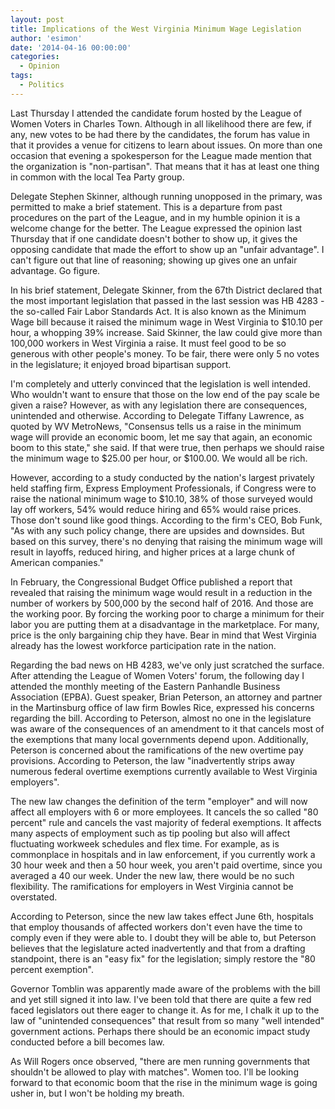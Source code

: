 ```yaml
---
layout: post
title: Implications of the West Virginia Minimum Wage Legislation
author: 'esimon'
date: '2014-04-16 00:00:00'
categories:
  - Opinion
tags:
  - Politics
---
```

Last Thursday I attended the candidate forum hosted by the League of Women Voters in Charles Town. Although in all likelihood there are few, if any, new votes to be had there by the candidates, the forum has value in that it provides a venue for citizens to learn about issues. On more than one occasion that evening a spokesperson for the League made mention that the organization is "non-partisan". That means that it has at least one thing in common with the local Tea Party group. 

Delegate Stephen Skinner, although running unopposed in the primary, was permitted to make a brief statement. This is a departure from past procedures on the part of the League, and in my humble opinion it is a welcome change for the better. The League expressed the opinion last Thursday that if one candidate doesn't bother to show up, it gives the opposing candidate that made the effort to show up an "unfair advantage". I can't figure out that line of reasoning; showing up gives one an unfair advantage. Go figure. 

In his brief statement, Delegate Skinner, from the 67th District declared that the most important legislation that passed in the last session was HB 4283 - the so-called Fair Labor Standards Act. It is also known as the Minimum Wage bill because it raised the minimum wage in West Virginia to $10.10 per hour, a whopping 39% increase. Said Skinner, the law could give more than 100,000 workers in West Virginia a raise. It must feel good to be so generous with other people's money. To be fair, there were only 5 no votes in the legislature; it enjoyed broad bipartisan support. 

I'm completely and utterly convinced that the legislation is well intended. Who wouldn't want to ensure that those on the low end of the pay scale be given a raise? However, as with any legislation there are consequences, unintended and otherwise. According to Delegate Tiffany Lawrence, as quoted by WV MetroNews, "Consensus tells us a raise in the minimum wage will provide an economic boom, let me say that again, an economic boom to this state," she said. If that were true, then perhaps we should raise the minimum wage to $25.00 per hour, or $100.00. We would all be rich. 

However, according to a study conducted by the nation's largest privately held staffing firm, Express Employment Professionals, if Congress were to raise the national minimum wage to $10.10, 38% of those surveyed would lay off workers, 54% would reduce hiring and 65% would raise prices. Those don't sound like good things. According to the firm's CEO, Bob Funk, "As with any such policy change, there are upsides and downsides. But based on this survey, there's no denying that raising the minimum wage will result in layoffs, reduced hiring, and higher prices at a large chunk of American companies."

In February, the Congressional Budget Office published a report that revealed that raising the minimum wage would result in a reduction in the number of workers by 500,000 by the second half of 2016. And those are the working poor. By forcing the working poor to charge a minimum for their labor you are putting them at a disadvantage in the marketplace. For many, price is the only bargaining chip they have. Bear in mind that West Virginia already has the lowest workforce participation rate in the nation.

Regarding the bad news on HB 4283, we've only just scratched the surface. After attending the League of Women Voters' forum, the following day I attended the monthly meeting of the Eastern Panhandle Business Association (EPBA). Guest speaker, Brian Peterson, an attorney and partner in the Martinsburg office of law firm Bowles Rice, expressed his concerns regarding the bill. According to Peterson, almost no one in the legislature was aware of the consequences of an amendment to it that cancels most of the exemptions that many local governments depend upon. Additionally, Peterson is concerned about the ramifications of the new overtime pay provisions. According to Peterson, the law "inadvertently strips away numerous federal overtime exemptions currently available to West Virginia employers". 

The new law changes the definition of the term "employer" and will now affect all employers with 6 or more employees. It cancels the so called "80 percent" rule and cancels the vast majority of federal exemptions. It affects many aspects of employment such as tip pooling but also will affect fluctuating workweek schedules and flex time. For example, as is commonplace in hospitals and in law enforcement, if you currently work a 30 hour week and then a 50 hour week, you aren't paid overtime, since you averaged a 40 our week. Under the new law, there would be no such flexibility. The ramifications for employers in West Virginia cannot be overstated. 

According to Peterson, since the new law takes effect June 6th, hospitals that employ thousands of affected workers don't even have the time to comply even if they were able to. I doubt they will be able to, but Peterson believes that the legislature acted inadvertently and that from a drafting standpoint, there is an "easy fix" for the legislation; simply restore the "80 percent exemption". 

Governor Tomblin was apparently made aware of the problems with the bill and yet still signed it into law. I've been told that there are quite a few red faced legislators out there eager to change it. As for me, I chalk it up to the law of "unintended consequences" that result from so many "well intended" government actions. Perhaps there should be an economic impact study conducted before a bill becomes law. 

As Will Rogers once observed, "there are men running governments that shouldn't be allowed to play with matches". Women too. I'll be looking forward to that economic boom that the rise in the minimum wage is going usher in, but I won't be holding my breath. 

